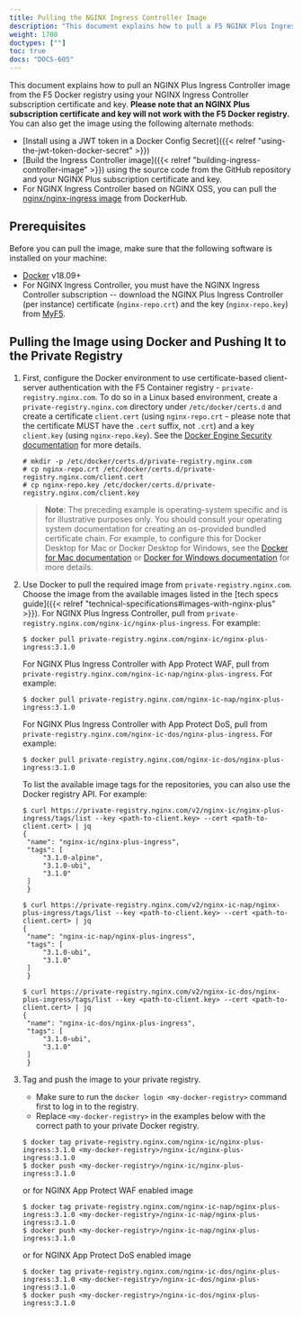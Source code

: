 ```yaml
---
title: Pulling the NGINX Ingress Controller Image
description: "This document explains how to pull a F5 NGINX Plus Ingress Controller image from the F5 Docker registry."
weight: 1700
doctypes: [""]
toc: true
docs: "DOCS-605"
---
```


This document explains how to pull an NGINX Plus Ingress Controller image from the F5 Docker registry using your NGINX Ingress Controller subscription certificate and key. **Please note that an NGINX Plus subscription certificate and key will not work with the F5 Docker registry.** You can also get the image using the following alternate methods:

* [Install using a JWT token in a Docker Config Secret]({{< relref "using-the-jwt-token-docker-secret" >}})
* [Build the Ingress Controller image]({{< relref "building-ingress-controller-image" >}}) using the source code from the GitHub repository and your NGINX Plus subscription certificate and key.
* For NGINX Ingress Controller based on NGINX OSS, you can pull the [nginx/nginx-ingress image](https://hub.docker.com/r/nginx/nginx-ingress/) from DockerHub.

## Prerequisites

Before you can pull the image, make sure that the following software is installed on your machine:
* [Docker](https://www.docker.com/products/docker) v18.09+
* For NGINX Ingress Controller, you must have the NGINX Ingress Controller subscription -- download the NGINX Plus Ingress Controller (per instance) certificate (`nginx-repo.crt`) and the key (`nginx-repo.key`) from [MyF5](https://my.f5.com).

## Pulling the Image using Docker and Pushing It to the Private Registry

1. First, configure the Docker environment to use certificate-based client-server authentication with the F5 Container registry - `private-registry.nginx.com`.
   To do so in a Linux based environment, create a `private-registry.nginx.com` directory under `/etc/docker/certs.d` and create a certificate `client.cert` (using `nginx-repo.crt` - please note that the certificate MUST have the `.cert` suffix, not `.crt`) and a key `client.key` (using `nginx-repo.key`). See  the [Docker Engine Security documentation](https://docs.docker.com/engine/security/certificates/) for more details.

   ```
   # mkdir -p /etc/docker/certs.d/private-registry.nginx.com
   # cp nginx-repo.crt /etc/docker/certs.d/private-registry.nginx.com/client.cert
   # cp nginx-repo.key /etc/docker/certs.d/private-registry.nginx.com/client.key
   ```

    > **Note**: The preceding example is operating-system specific and is for illustrative purposes only. You should consult your operating system documentation for creating an os-provided bundled certificate chain. For example, to configure this for Docker Desktop for Mac or Docker Desktop for Windows, see the [Docker for Mac documentation](https://docs.docker.com/docker-for-mac/#add-client-certificates) or [Docker for Windows documentation](https://docs.docker.com/docker-for-windows/#how-do-i-add-client-certificates) for more details.

2. Use Docker to pull the required image from `private-registry.nginx.com`. Choose the image from the available images listed in the [tech specs guide]({{< relref "technical-specifications#images-with-nginx-plus" >}}).
   For NGINX Plus Ingress Controller, pull from `private-registry.nginx.com/nginx-ic/nginx-plus-ingress`. For example:
   ```
   $ docker pull private-registry.nginx.com/nginx-ic/nginx-plus-ingress:3.1.0
   ```

   For NGINX Plus Ingress Controller with App Protect WAF, pull from `private-registry.nginx.com/nginx-ic-nap/nginx-plus-ingress`. For example:
   ```
   $ docker pull private-registry.nginx.com/nginx-ic-nap/nginx-plus-ingress:3.1.0
   ```

   For NGINX Plus Ingress Controller with App Protect DoS, pull from `private-registry.nginx.com/nginx-ic-dos/nginx-plus-ingress`. For example:
   ```
   $ docker pull private-registry.nginx.com/nginx-ic-dos/nginx-plus-ingress:3.1.0
   ```


   To list the available image tags for the repositories, you can also use the Docker registry API. For example:
   ```
   $ curl https://private-registry.nginx.com/v2/nginx-ic/nginx-plus-ingress/tags/list --key <path-to-client.key> --cert <path-to-client.cert> | jq
   {
    "name": "nginx-ic/nginx-plus-ingress",
    "tags": [
        "3.1.0-alpine",
        "3.1.0-ubi",
        "3.1.0"
    ]
    }

   $ curl https://private-registry.nginx.com/v2/nginx-ic-nap/nginx-plus-ingress/tags/list --key <path-to-client.key> --cert <path-to-client.cert> | jq
   {
    "name": "nginx-ic-nap/nginx-plus-ingress",
    "tags": [
        "3.1.0-ubi",
        "3.1.0"
    ]
    }

   $ curl https://private-registry.nginx.com/v2/nginx-ic-dos/nginx-plus-ingress/tags/list --key <path-to-client.key> --cert <path-to-client.cert> | jq
   {
    "name": "nginx-ic-dos/nginx-plus-ingress",
    "tags": [
        "3.1.0-ubi",
        "3.1.0"
    ]
    }
   ```

3. Tag and push the image to your private registry.

   - Make sure to run the `docker login <my-docker-registry>` command first to log in to the registry.
   - Replace `<my-docker-registry>` in the examples below with the correct path to your private Docker registry.

   ```
   $ docker tag private-registry.nginx.com/nginx-ic/nginx-plus-ingress:3.1.0 <my-docker-registry>/nginx-ic/nginx-plus-ingress:3.1.0
   $ docker push <my-docker-registry>/nginx-ic/nginx-plus-ingress:3.1.0
   ```

   or for NGINX App Protect WAF enabled image
   ```
   $ docker tag private-registry.nginx.com/nginx-ic-nap/nginx-plus-ingress:3.1.0 <my-docker-registry>/nginx-ic-nap/nginx-plus-ingress:3.1.0
   $ docker push <my-docker-registry>/nginx-ic-nap/nginx-plus-ingress:3.1.0
   ```

   or for NGINX App Protect DoS enabled image
   ```
   $ docker tag private-registry.nginx.com/nginx-ic-dos/nginx-plus-ingress:3.1.0 <my-docker-registry>/nginx-ic-dos/nginx-plus-ingress:3.1.0
   $ docker push <my-docker-registry>/nginx-ic-dos/nginx-plus-ingress:3.1.0
   ```
